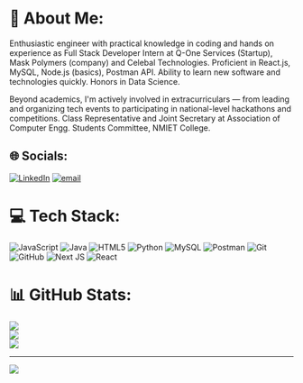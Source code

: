 # 💫 About Me:
Enthusiastic engineer with practical knowledge in coding and hands on experience as Full Stack Developer Intern at Q-One Services (Startup), Mask Polymers (company) and Celebal Technologies. Proficient in React.js, MySQL, Node.js (basics), Postman API. Ability to learn new software and technologies quickly. Honors in Data Science. 

Beyond academics, I'm actively involved in extracurriculars — from leading and organizing tech events to participating in national-level hackathons and competitions. Class Representative and Joint Secretary at Association of Computer Engg. Students Committee, NMIET College.


## 🌐 Socials:
[![LinkedIn](https://img.shields.io/badge/LinkedIn-%230077B5.svg?logo=linkedin&logoColor=white)](https://linkedin.com/in/https://www.linkedin.com/in/shwetan-londhe-474a26259/) [![email](https://img.shields.io/badge/Email-D14836?logo=gmail&logoColor=white)](mailto:shwetan.college@gmail.com) 

# 💻 Tech Stack:
![JavaScript](https://img.shields.io/badge/javascript-%23323330.svg?style=for-the-badge&logo=javascript&logoColor=%23F7DF1E) ![Java](https://img.shields.io/badge/java-%23ED8B00.svg?style=for-the-badge&logo=openjdk&logoColor=white) ![HTML5](https://img.shields.io/badge/html5-%23E34F26.svg?style=for-the-badge&logo=html5&logoColor=white) ![Python](https://img.shields.io/badge/python-3670A0?style=for-the-badge&logo=python&logoColor=ffdd54) ![MySQL](https://img.shields.io/badge/mysql-4479A1.svg?style=for-the-badge&logo=mysql&logoColor=white) ![Postman](https://img.shields.io/badge/Postman-FF6C37?style=for-the-badge&logo=postman&logoColor=white) ![Git](https://img.shields.io/badge/git-%23F05033.svg?style=for-the-badge&logo=git&logoColor=white) ![GitHub](https://img.shields.io/badge/github-%23121011.svg?style=for-the-badge&logo=github&logoColor=white) ![Next JS](https://img.shields.io/badge/Next-black?style=for-the-badge&logo=next.js&logoColor=white) ![React](https://img.shields.io/badge/react-%2320232a.svg?style=for-the-badge&logo=react&logoColor=%2361DAFB)
# 📊 GitHub Stats:
![](https://github-readme-stats.vercel.app/api?username=Shwetanlondhe24&theme=dark&hide_border=false&include_all_commits=false&count_private=false)<br/>
![](https://github-readme-streak-stats.herokuapp.com/?user=Shwetanlondhe24&theme=dark&hide_border=false)<br/>
![](https://github-readme-stats.vercel.app/api/top-langs/?username=Shwetanlondhe24&theme=dark&hide_border=false&include_all_commits=false&count_private=false&layout=compact)

---
[![](https://visitcount.itsvg.in/api?id=Shwetanlondhe24&icon=0&color=0)](https://visitcount.itsvg.in)

<!-- Proudly created with GPRM ( https://gprm.itsvg.in ) -->
